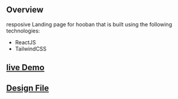 ## Overview

resposive Landing page for hooban that is built using the following technologies:

- ReactJS
- TailwindCSS

## [live Demo](https://velvety-brioche-bebbc0.netlify.app/)

## [Design File](https://www.figma.com/file/XiTiSGZabMTHzgN8HqXxjT/HooBank?node-id=310%3A485&t=82CoVfHYbN1jtcJU-1)
